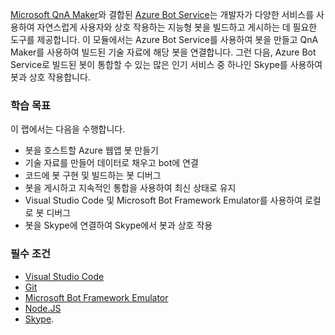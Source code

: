 [Microsoft QnA Maker](https://www.qnamaker.ai/)와 결합된 [Azure Bot Service](https://azure.microsoft.com/en*us/services/bot*service/)는 개발자가 다양한 서비스를 사용하여 자연스럽게 사용자와 상호 작용하는 지능형 봇을 빌드하고 게시하는 데 필요한 도구를 제공합니다. 이 모듈에서는 Azure Bot Service를 사용하여 봇을 만들고 QnA Maker를 사용하여 빌드된 기술 자료에 해당 봇을 연결합니다. 그런 다음, Azure Bot Service로 빌드된 봇이 통합할 수 있는 많은 인기 서비스 중 하나인 Skype를 사용하여 봇과 상호 작용합니다.

### <a name="learning-objectives"></a>학습 목표

이 랩에서는 다음을 수행합니다.

- 봇을 호스트할 Azure 웹앱 봇 만들기
- 기술 자료를 만들어 데이터로 채우고 bot에 연결
- 코드에 봇 구현 및 빌드하는 봇 디버그
- 봇을 게시하고 지속적인 통합을 사용하여 최신 상태로 유지
- Visual Studio Code 및 Microsoft Bot Framework Emulator를 사용하여 로컬로 봇 디버그
- 봇을 Skype에 연결하여 Skype에서 봇과 상호 작용

### <a name="prerequisites"></a>필수 조건
- [Visual Studio Code](http://code.visualstudio.com)
- [Git](https://git-scm.com)
- [Microsoft Bot Framework Emulator](https://emulator.botframework.com/)
- [Node.JS](https://nodejs.org)
- [Skype](https://www.skype.com/en/download-skype/skype-for-computer/).